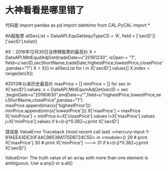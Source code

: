# 大神看看是哪里错了

代码是
import pandas as pd
import datetime
from CAL.PyCAL import *


#A股股票
allSecList = DataAPI.EquGet(equTypeCD = 'A', field = ['secID'])['secID'].tolist()

#X：2016年12月30日没停牌股票的最高价
X = DataAPI.MktEqudAdjGet(tradeDate=u"20161230", isOpen = "1", field=u'secID,secShortName,tradeDate,highestPrice,lowestPrice,closePrice',pandas="1")
X = X[[i in allSecList for i in X['secID'].values]]
X.index = range(len(X))

#2013年以来历史最高价
maxPrice = []
minPrice = []
for sec in X['secID'].values:
    x = DataAPI.MktEqumAdjGet(secID = sec ,beginDate=u"20160630",endDate=u"",field=u"highestPrice,lowestPrice,secShortName,closePrice",pandas="1")
    maxPrice.append(max(x['highestPrice']))
    minPrice.append(min(x['lowestPrice']))
X['maxPrice'] = maxPrice
X['minPrice'] = minPrice
k=X['closePrice'].values
l=X['maxPrice'].values
j=X['minPrice'].values
if k&gt;(l-j)*0.382+j:print X['secID']

错误是
ValueError                                Traceback (most recent call last)
&lt;mercury-input-1-81AEE43DE30F4AC98538A175DB724C5D&gt; in &lt;module&gt;()
     29 # print X['maxPrice']
     30 # print X['minPrice']
---&gt; 31 if k&gt;(l-j)*0.382+j:print X['secID']

ValueError: The truth value of an array with more than one element is ambiguous. Use a.any() or a.all()
